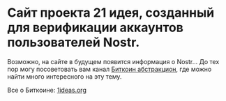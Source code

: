 # Сайт проекта 21 идея, созданный для верификации аккаунтов пользователей Nostr. 

Возможно, на сайте в будущем появится информация о Nostr...
До тех пор могу посоветовать вам канал [Биткоин абстракцион](https://t.me/bitraction), где можно найти много интересного на эту тему.

Все о Биткоине: [1ideas.org](https://www.21ideas.org/)

